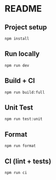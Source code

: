 # README

## Project setup

```
npm install
```

## Run locally

```
npm run dev
```

## Build + CI

```
npm run build:full
```

## Unit Test

```
npm run test:unit
```

## Format

```
npm run format
```

## CI (lint + tests)

```
npm run ci
```
